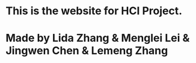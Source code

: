 # This is the website for HCI Project.
# Made by Lida Zhang & Menglei Lei & Jingwen Chen & Lemeng Zhang
